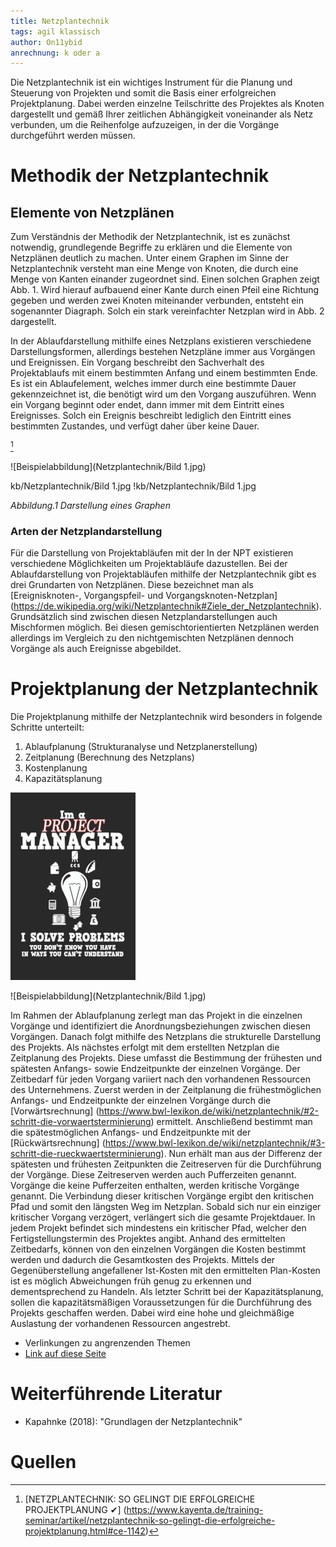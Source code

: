 ```yaml
---
title: Netzplantechnik
tags: agil klassisch
author: On11ybid
anrechnung: k oder a
---
```


Die Netzplantechnik ist ein wichtiges Instrument für die Planung und Steuerung von Projekten und somit die Basis einer erfolgreichen Projektplanung. Dabei werden einzelne Teilschritte des Projektes als Knoten dargestellt und gemäß Ihrer zeitlichen Abhängigkeit voneinander als Netz verbunden, um die Reihenfolge aufzuzeigen, in der die Vorgänge durchgeführt werden müssen. 

# Methodik der Netzplantechnik

## Elemente von Netzplänen

Zum Verständnis der Methodik der Netzplantechnik, ist es zunächst notwendig, grundlegende Begriffe zu erklären und die Elemente von Netzplänen deutlich zu machen. Unter einem Graphen im Sinne der Netzplantechnik versteht man eine Menge von Knoten, die durch eine Menge von Kanten einander zugeordnet sind. Einen solchen Graphen zeigt Abb. 1.
Wird hierauf aufbauend einer Kante durch einen Pfeil eine Richtung gegeben und werden zwei Knoten miteinander verbunden, entsteht ein sogenannter Diagraph.
Solch ein stark vereinfachter Netzplan wird in Abb. 2 dargestellt.

In der Ablaufdarstellung mithilfe eines Netzplans existieren verschiedene Darstellungsformen, allerdings bestehen Netzpläne immer aus Vorgängen und Ereignissen. Ein Vorgang beschreibt den Sachverhalt des Projektablaufs mit einem bestimmten Anfang und einem bestimmten Ende. Es ist ein Ablaufelement, welches immer durch eine bestimmte Dauer gekennzeichnet ist, die benötigt wird um den Vorgang auszuführen. Wenn ein Vorgang beginnt oder endet, dann immer mit dem Eintritt eines Ereignisses. Solch ein Ereignis beschreibt lediglich den Eintritt eines bestimmten Zustandes, und verfügt daher über keine Dauer.

[^1]

![Beispielabbildung](Netzplantechnik/Bild 1.jpg)

kb/Netzplantechnik/Bild 1.jpg
!kb/Netzplantechnik/Bild 1.jpg

*Abbildung.1 Darstellung eines Graphen*     

### Arten der Netzplandarstellung
Für die Darstellung von Projektabläufen mit der In der NPT existieren verschiedene Möglichkeiten um Projektabläufe dazustellen.
Bei der Ablaufdarstellung  von Projektabläufen mithilfe der  Netzplantechnik gibt es drei Grundarten von Netzplänen. Diese bezeichnet man als [Ereignisknoten-, Vorgangspfeil- und Vorgangsknoten-Netzplan] (https://de.wikipedia.org/wiki/Netzplantechnik#Ziele_der_Netzplantechnik).
Grundsätzlich sind zwischen diesen Netzplandarstellungen auch Mischformen möglich. Bei diesen gemischtorientierten Netzplänen werden allerdings im Vergleich zu den nichtgemischten Netzplänen dennoch Vorgänge als auch Ereignisse abgebildet.


# Projektplanung der Netzplantechnik

Die Projektplanung mithilfe der Netzplantechnik wird besonders in folgende Schritte unterteilt:

1. Ablaufplanung (Strukturanalyse und Netzplanerstellung)
2. Zeitplanung (Berechnung des Netzplans)
3. Kostenplanung
4. Kapazitätsplanung


![Beispielabbildung](Netzplantechnik/test-file.jpg)

![Beispielabbildung](Netzplantechnik/Bild 1.jpg)

Im Rahmen der Ablaufplanung zerlegt man das Projekt in die einzelnen Vorgänge und identifiziert
die Anordnungsbeziehungen zwischen diesen Vorgängen.
Danach folgt mithilfe des Netzplans die strukturelle Darstellung des Projekts. 
Als nächstes erfolgt mit dem erstellten Netzplan die Zeitplanung des Projekts. 
Diese umfasst die Bestimmung der frühesten und spätesten Anfangs- sowie Endzeitpunkte der einzelnen Vorgänge.
Der Zeitbedarf für jeden Vorgang variiert nach den vorhandenen Ressourcen des Unternehmens. 
Zuerst werden in der Zeitplanung die frühestmöglichen Anfangs- und Endzeitpunkte der einzelnen Vorgänge durch die [Vorwärtsrechnung] (https://www.bwl-lexikon.de/wiki/netzplantechnik/#2-schritt-die-vorwaertsterminierung) ermittelt. Anschließend bestimmt man die spätestmöglichen Anfangs- und Endzeitpunkte mit der [Rückwärtsrechnung] (https://www.bwl-lexikon.de/wiki/netzplantechnik/#3-schritt-die-rueckwaertsterminierung).
Nun erhält man aus der Differenz der spätesten und frühesten Zeitpunkten die Zeitreserven für die Durchführung der Vorgänge. Diese Zeitreserven werden auch Pufferzeiten genannt. Vorgänge die keine Pufferzeiten enthalten, werden kritische Vorgänge genannt.
Die Verbindung dieser kritischen Vorgänge ergibt den kritischen Pfad und somit den längsten Weg im Netzplan. Sobald sich nur ein einziger kritischer Vorgang verzögert, verlängert sich die gesamte Projektdauer. In jedem Projekt befindet sich mindestens ein kritischer Pfad, welcher den Fertigstellungstermin des Projektes angibt.  Anhand des ermittelten Zeitbedarfs, können von den einzelnen Vorgängen die Kosten bestimmt werden und dadurch die Gesamtkosten des Projekts.
Mittels der Gegenüberstellung angefallener Ist-Kosten mit den ermittelten Plan-Kosten ist es möglich Abweichungen früh genug zu erkennen und dementsprechend zu Handeln. 
Als letzter Schritt bei der Kapazitätsplanung, sollen die kapazitätsmäßigen Voraussetzungen für die Durchführung des Projekts geschaffen werden. Dabei wird eine hohe und gleichmäßige Auslastung der vorhandenen Ressourcen angestrebt.



* Verlinkungen zu angrenzenden Themen
* [Link auf diese Seite](Netzplantechnik.md)

# Weiterführende Literatur

* Kapahnke (2018): "Grundlagen der Netzplantechnik"

# Quellen

[^1]: [NETZPLANTECHNIK: SO GELINGT DIE ERFOLGREICHE PROJEKTPLANUNG ✔] (https://www.kayenta.de/training-seminar/artikel/netzplantechnik-so-gelingt-die-erfolgreiche-projektplanung.html#ce-1142)
[^2]: [Netzplantechnik](https://www.bwl-lexikon.de/wiki/netzplantechnik/#3-schritt-die-rueckwaertsterminierung)
[^3]: [Netzplantechnik](https://de.wikipedia.org/wiki/Netzplantechnik#Ziele_der_Netzplantechnik)
[^4]: [Netzplantechnik](https://www.quality.de/lexikon/netzplantechnik/#Anwendungsempfehlung)
[^5]: [Was ist ein Netzplan?] (https://t2informatik.de/wissen-kompakt/netzplan/)
[^6]: 
[^7]:
[^8]:
[^9]:

